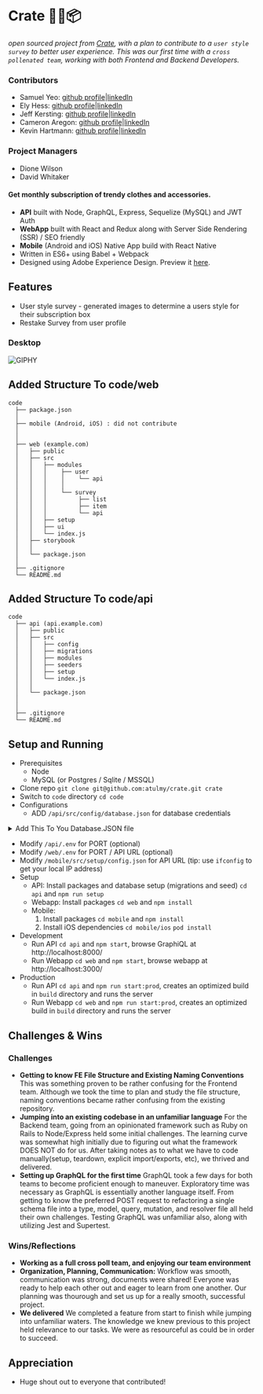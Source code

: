 # Crate 👕👖📦
_open sourced project from [Crate](https://github.com/atulmy/crate), with a plan to contribute to a `user style survey` to better user experience. This was our first time with a `cross pollenated team`, working with both Frontend and Backend Developers._

### Contributors
- Samuel Yeo: [github profile](https://github.com/SK-Sam)|[linkedIn](https://www.linkedin.com/in/samuel-horishin-yeo/)
- Ely Hess: [github profile](https://github.com/elyhess)|[linkedIn](https://www.linkedin.com/in/ely-hess/)
- Jeff Kersting: [github profile](https://github.com/JeffKersting/)|[linkedIn](https://www.linkedin.com/in/jeff-kersting/)
- Cameron Aregon: [github profile](https://github.com/camaragon)|[linkedIn](https://www.linkedin.com/in/camaragon/)
- Kevin Hartmann: [github profile](https://github.com/kevinhartmann23)|[linkedIn](https://www.linkedin.com/in/kevin-hartmann/)

### Project Managers
- Dione Wilson
- David Whitaker

#### Get monthly subscription of trendy clothes and accessories.
- **API** built with Node, GraphQL, Express, Sequelize (MySQL) and JWT Auth
- **WebApp** built with React and Redux along with Server Side Rendering (SSR) / SEO friendly
- **Mobile** (Android and iOS) Native App build with React Native
- Written in ES6+ using Babel + Webpack
- Designed using Adobe Experience Design. Preview it [here](https://xd.adobe.com/view/a662a49f-57e7-4ffd-91bd-080b150b0317/).


## Features
- User style survey - generated images to determine a users style for their subscription box
- Restake Survey from user profile


### Desktop
![GIPHY](https://media.giphy.com/media/ycl5xBNBrORnGWSqp4/giphy.gif)


## Added Structure To code/web
    code
      ├── package.json
      │
      ├── mobile (Android, iOS) : did not contribute
      │   
      │
      ├── web (example.com)
      │   ├── public
      │   ├── src
      │   │   ├── modules
      │   │   │    ├── user
      │   │   │    │    └── api
      │   │   │    │
      │   │   │    └── survey
      │   │   │         ├── list
      │   │   │         ├── item
      │   │   │         └── api
      │   │   ├── setup
      │   │   ├── ui
      │   │   └── index.js
      │   ├── storybook
      │   │
      │   └── package.json
      │
      ├── .gitignore
      └── README.md


## Added Structure To code/api
    code
      ├── api (api.example.com)
      │   ├── public
      │   ├── src
      │   │   ├── config
      │   │   ├── migrations
      │   │   ├── modules
      │   │   ├── seeders
      │   │   ├── setup
      │   │   └── index.js
      │   │
      │   └── package.json
      │
      │
      ├── .gitignore
      └── README.md

## Setup and Running
- Prerequisites
  - Node
  - MySQL (or Postgres / Sqlite / MSSQL)
- Clone repo `git clone git@github.com:atulmy/crate.git crate`
- Switch to `code` directory `cd code`
- Configurations
  - ADD `/api/src/config/database.json` for database credentials
<details>
  <Summary>Add This To You Database.JSON file</summary>
    <code>
    {
      "development": {
        "username": {your user name here},
        "password": null,
        "database": "crate",
        "host": "127.0.0.1",
        "dialect": "postgres",
        "seederStorage": "sequelize"
      },
      "production": {
        "username": {your user name here},
        "password": null,
        "database": "crate",
        "host": "127.0.0.1",
        "dialect": "postgresql",
        "seederStorage": "sequelize"
      }
    }
  </code>
</details>

  - Modify `/api/.env` for PORT (optional)
  - Modify `/web/.env` for PORT / API URL (optional)
  - Modify `/mobile/src/setup/config.json` for API URL (tip: use `ifconfig` to get your local IP address)
- Setup
  - API: Install packages and database setup (migrations and seed) `cd api` and `npm run setup`
  - Webapp: Install packages `cd web` and `npm install`
  - Mobile: 
    1. Install packages `cd mobile` and `npm install`
    2. Install iOS dependencies `cd mobile/ios` `pod install`
- Development
  - Run API `cd api` and `npm start`, browse GraphiQL at http://localhost:8000/
  - Run Webapp `cd web` and `npm start`, browse webapp at http://localhost:3000/
- Production
  - Run API `cd api` and `npm run start:prod`, creates an optimized build in `build` directory and runs the server
  - Run Webapp `cd web` and `npm run start:prod`, creates an optimized build in `build` directory and runs the server

## Challenges & Wins
### Challenges
- **Getting to know FE File Structure and Existing Naming Conventions** This was something proven to be rather confusing for the Frontend team. Although we took the time to plan and study the file structure, naming conventions became rather confusing from the existing repository.  
- **Jumping into an existing codebase in an unfamiliar language** For the Backend team, going from an opinionated framework such as Ruby on Rails to Node/Express held some initial challenges. The learning curve was somewhat high initially due to figuring out what the framework DOES NOT do for us. After taking notes as to what we have to code manually(setup, teardown, explicit import/exports, etc), we thrived and delivered.
- **Setting up GraphQL for the first time** GraphQL took a few days for both teams to become proficient enough to maneuver. Exploratory time was necessary as GraphQL is essentially another language itself. From getting to know the preferred POST request to refactoring a single schema file into a type, model, query, mutation, and resolver file all held their own challenges. Testing GraphQL was unfamiliar also, along with utilizing Jest and Supertest.

### Wins/Reflections
- **Working as a full cross poll team, and enjoying our team environment**
- **Organization, Planning, Communication:** Workflow was smooth, communication was strong, documents were shared! Everyone was ready to help each other out and eager to learn from one another. Our planning was thourough and set us up for a really smooth, successful project. 
- **We delivered** We completed a feature from start to finish while jumping into unfamiliar waters. The knowledge we knew previous to this project held relevance to our tasks. We were as resourceful as could be in order to succeed.

## Appreciation 

- Huge shout out to everyone that contributed!

